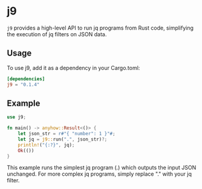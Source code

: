 # j9

`j9` provides a high-level API to run jq programs from Rust code,
simplifying the execution of jq filters on JSON data.

## Usage

To use j9, add it as a dependency in your Cargo.toml:

```toml
[dependencies]
j9 = "0.1.4"
```

## Example

```rust
use j9;

fn main() -> anyhow::Result<()> {
    let json_str = r#"{ "number": 1 }"#;
    let jq = j9::run(".", json_str)?;
    println!("{:?}", jq);
    Ok(())
}
```

This example runs the simplest jq program (.)
which outputs the input JSON unchanged.
For more complex jq programs,
simply replace "." with your jq filter.
